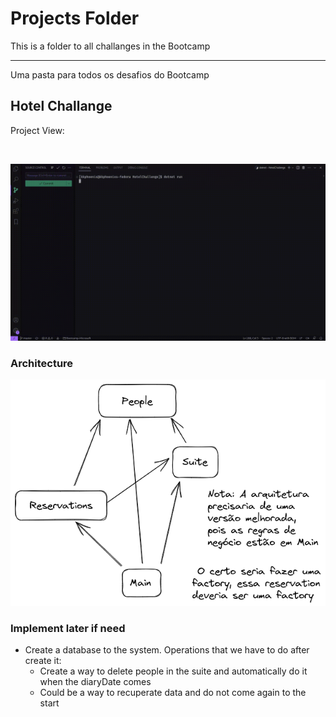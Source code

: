# Projects Folder

This is a folder to all challanges in the Bootcamp

-----------

Uma pasta para todos os desafios do Bootcamp

## Hotel Challange

Project View:

<br>

![hotelChallangeVideo](./img/HotelChallangeEdited.gif)
<br>

### Architecture

![arquiteturaDoProjeto](./img/ArquiteturaHotellChallange.png)

### Implement later if need

* Create a database to the system. Operations that we have to do after create it:
  * Create a way to delete people in the suite and automatically do it when the diaryDate comes
  * Could be a way to recuperate data and do not come again to the start


